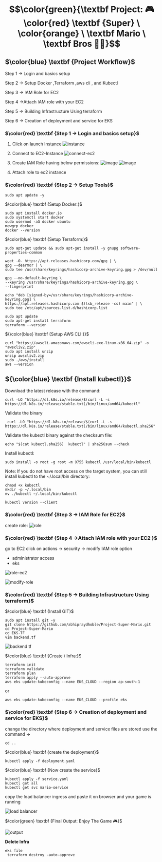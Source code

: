 # $$\color{green}{\textbf Project: 🎮 \color{red} \textbf {Super} \ \color{orange} \ \textbf Mario  \ \textbf Bros 🍄🐢}$$

##  $\color{blue} \textbf {Project  Workflow}$
Step 1 → Login and basics setup

Step 2 → Setup Docker ,Terraform ,aws cli , and Kubectl

Step 3 → IAM Role for EC2

Step 4 →Attach IAM role with your EC2

Step 5 → Building Infrastructure Using terraform

Step 6 → Creation of deployment and service for EKS



### $\color{red} \textbf {Step 1 → Login  and  basics  setup}$
1. Click on launch Instance
   ![instance](https://github.com/abhipraydhoble/Project-Super-Mario/assets/122669982/5fe51373-eaac-4f7c-9669-34c578277051)
2. Connect to EC2-Instance
   ![connect-ec2](https://github.com/abhipraydhoble/Project-Super-Mario/assets/122669982/9d518e77-6f65-4153-acfc-790a6eaf669a)
3. Create IAM Role having below permissions:
   ![image](https://github.com/user-attachments/assets/c460fb68-75f1-490d-a824-2a3af4ce70aa)
   ![image](https://github.com/user-attachments/assets/c23f9d00-505d-4a0d-b07d-c6b21d419748)
   
5. Attach role to ec2 instance

### $\color{red} \textbf {Step 2 → Setup  Tools}$

````
sudo apt update -y
````
$\color{blue} \textbf {Setup  Docker:}$
````
sudo apt install docker.io
sudo systemctl start docker
sudo usermod -aG docker ubuntu
newgrp docker
docker --version
````
$\color{blue} \textbf {Setup Terraform:}$
````
sudo apt-get update && sudo apt-get install -y gnupg software-properties-common

wget -O- https://apt.releases.hashicorp.com/gpg | \
gpg --dearmor | \
sudo tee /usr/share/keyrings/hashicorp-archive-keyring.gpg > /dev/null

gpg --no-default-keyring \
--keyring /usr/share/keyrings/hashicorp-archive-keyring.gpg \
--fingerprint

echo "deb [signed-by=/usr/share/keyrings/hashicorp-archive-keyring.gpg] \
https://apt.releases.hashicorp.com $(lsb_release -cs) main" | \
sudo tee /etc/apt/sources.list.d/hashicorp.list

sudo apt update
sudo apt-get install terraform
terraform --version

````
${\color{blue} \textbf {Setup  AWS CLI:}}$
````
curl "https://awscli.amazonaws.com/awscli-exe-linux-x86_64.zip" -o "awscliv2.zip"
sudo apt install unzip 
unzip awscliv2.zip
sudo ./aws/install
aws --version

````

## ${\color{blue} \textbf {Install kubectl}}$
Download the latest release with the command:
````
curl -LO "https://dl.k8s.io/release/$(curl -L -s https://dl.k8s.io/release/stable.txt)/bin/linux/amd64/kubectl"
````
Validate the binary 
````
 curl -LO "https://dl.k8s.io/release/$(curl -L -s https://dl.k8s.io/release/stable.txt)/bin/linux/amd64/kubectl.sha256"
````
Validate the kubectl binary against the checksum file:
````
echo "$(cat kubectl.sha256)  kubectl" | sha256sum --check
````
Install kubectl:
````
sudo install -o root -g root -m 0755 kubectl /usr/local/bin/kubectl
````
Note:
If you do not have root access on the target system, you can still install kubectl to the ~/.local/bin directory:
````
chmod +x kubectl
mkdir -p ~/.local/bin
mv ./kubectl ~/.local/bin/kubectl
````
````
kubectl version --client
````
### $\color{red} \textbf {Step 3 → IAM  Role  for  EC2}$
create role:
![role](https://github.com/abhipraydhoble/Project-Super-Mario/assets/122669982/31a05c18-f34b-430d-b5cb-c5873ae6e9c5)

### $\color{red} \textbf {Step 4 →Attach  IAM  role  with your  EC2 }$
go to EC2 
click on actions → security → modify IAM role option
- administrator access
- eks

![role-ec2](https://github.com/abhipraydhoble/Project-Super-Mario/assets/122669982/70cc0ebb-6063-4c4b-98df-7259a08749b8)

![modify-role](https://github.com/abhipraydhoble/Project-Super-Mario/assets/122669982/3e998e21-3654-43b0-8df0-496f009ef0a6)

### $\color{red} \textbf {Step 5 → Building Infrastructure  Using  terraform}$
$\color{blue} \textbf {Install  GIT}$
````
sudo apt install git -y
git clone https://github.com/abhipraydhoble/Project-Super-Mario.git
cd Project-Super-Mario
cd EKS-TF
vim backend.tf
````
![backend tf](https://github.com/abhipraydhoble/Project-Super-Mario/assets/122669982/6b9e648f-2f13-41e8-a66b-6b6e6e0a63de)

$\color{blue} \textbf {Create \ Infra:}$
````
terraform init
terraform validate
terraform plan
terraform apply --auto-approve
aws eks update-kubeconfig --name EKS_CLOUD --region ap-south-1
````
or
````
aws eks update-kubeconfig --name EKS_CLOUD --profile eks
````

### $\color{red} \textbf {Step 6 → Creation  of  deployment  and service  for  EKS}$
change the directory where deployment and service files are stored use the command →
````
cd ..
````
$\color{blue} \textbf {create  the  deployment}$
````
kubectl apply -f deployment.yaml
````
$\color{blue} \textbf {Now create  the service}$
````
kubectl apply -f service.yaml
kubectl get all
kubectl get svc mario-service
````
copy the load balancer ingress and paste it on browser and your game is running

![load balancer](https://github.com/abhipraydhoble/Project-Super-Mario/assets/122669982/d085951d-3398-44ad-b9cd-05c561b74664)



$\color{green} \textbf {Final Output: Enjoy The Game 🎮}$

![output](https://github.com/abhipraydhoble/Project-Super-Mario/assets/122669982/edfff0b5-6507-48e4-b552-908671b59920)

**Delete Infra**
````
eks file
 terraform destroy -auto-approve
````
